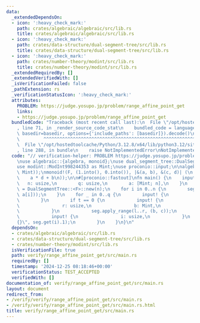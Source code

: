```yaml
---
data:
  _extendedDependsOn:
  - icon: ':heavy_check_mark:'
    path: crates/algebraic/algebraic/src/lib.rs
    title: crates/algebraic/algebraic/src/lib.rs
  - icon: ':heavy_check_mark:'
    path: crates/data-structure/dual-segment-tree/src/lib.rs
    title: crates/data-structure/dual-segment-tree/src/lib.rs
  - icon: ':heavy_check_mark:'
    path: crates/number-theory/modint/src/lib.rs
    title: crates/number-theory/modint/src/lib.rs
  _extendedRequiredBy: []
  _extendedVerifiedWith: []
  _isVerificationFailed: false
  _pathExtension: rs
  _verificationStatusIcon: ':heavy_check_mark:'
  attributes:
    PROBLEM: https://judge.yosupo.jp/problem/range_affine_point_get
    links:
    - https://judge.yosupo.jp/problem/range_affine_point_get
  bundledCode: "Traceback (most recent call last):\n  File \"/opt/hostedtoolcache/Python/3.12.8/x64/lib/python3.12/site-packages/onlinejudge_verify/documentation/build.py\"\
    , line 71, in _render_source_code_stat\n    bundled_code = language.bundle(stat.path,\
    \ basedir=basedir, options={'include_paths': [basedir]}).decode()\n          \
    \         ^^^^^^^^^^^^^^^^^^^^^^^^^^^^^^^^^^^^^^^^^^^^^^^^^^^^^^^^^^^^^^^^^^^^^^^^^^^^^^^^^\n\
    \  File \"/opt/hostedtoolcache/Python/3.12.8/x64/lib/python3.12/site-packages/onlinejudge_verify/languages/rust.py\"\
    , line 288, in bundle\n    raise NotImplementedError\nNotImplementedError\n"
  code: "// verification-helper: PROBLEM https://judge.yosupo.jp/problem/range_affine_point_get\n\
    \nuse algebraic::{algebra, monoid};\nuse dual_segment_tree::DualSegmentTree;\n\
    use modint::ModInt998244353 as Mint;\nuse proconio::input;\n\nalgebra!(F, (Mint,\
    \ Mint));\nmonoid!(F, (1.into(), 0.into()), |&(a, b), &(c, d)| (\n    a * c,\n\
    \    a * d + b\n));\n\n#[proconio::fastout]\nfn main() {\n    input! {\n     \
    \   n: usize,\n        q: usize,\n        a: [Mint; n],\n    }\n    let mut seg\
    \ = DualSegmentTree::<F>::new(n);\n    for i in 0..n {\n        seg.apply(i, (0.into(),\
    \ a[i]));\n    }\n    for _ in 0..q {\n        input! {\n            t: usize,\n\
    \        }\n        if t == 0 {\n            input! {\n                l: usize,\n\
    \                r: usize,\n                b: Mint,\n                c: Mint,\n\
    \            }\n            seg.apply_range(l..r, (b, c));\n        } else {\n\
    \            input! {\n                i: usize,\n            }\n            println!(\"\
    {}\", seg.get(i).1);\n        }\n    }\n}\n"
  dependsOn:
  - crates/algebraic/algebraic/src/lib.rs
  - crates/data-structure/dual-segment-tree/src/lib.rs
  - crates/number-theory/modint/src/lib.rs
  isVerificationFile: true
  path: verify/range_affine_point_get/src/main.rs
  requiredBy: []
  timestamp: '2024-12-25 08:18:46+00:00'
  verificationStatus: TEST_ACCEPTED
  verifiedWith: []
documentation_of: verify/range_affine_point_get/src/main.rs
layout: document
redirect_from:
- /verify/verify/range_affine_point_get/src/main.rs
- /verify/verify/range_affine_point_get/src/main.rs.html
title: verify/range_affine_point_get/src/main.rs
---
```

